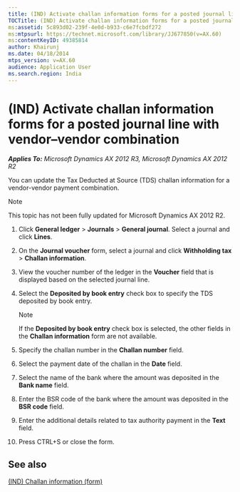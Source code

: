 ```yaml
---
title: (IND) Activate challan information forms for a posted journal line with vendor-vendor combination
TOCTitle: (IND) Activate challan information forms for a posted journal line with vendor-vendor combination
ms:assetid: 5c893d02-239f-4e0d-b933-c6e7fcbdf272
ms:mtpsurl: https://technet.microsoft.com/library/JJ677850(v=AX.60)
ms:contentKeyID: 49385814
author: Khairunj
ms.date: 04/18/2014
mtps_version: v=AX.60
audience: Application User
ms.search.region: India
---
```


# (IND) Activate challan information forms for a posted journal line with vendor–vendor combination 


_**Applies To:** Microsoft Dynamics AX 2012 R3, Microsoft Dynamics AX 2012 R2_

You can update the Tax Deducted at Source (TDS) challan information for a vendor-vendor payment combination.


> [!NOTE]
> <P>This topic has not been fully updated for Microsoft Dynamics AX 2012 R2.</P>



1.  Click **General ledger** \> **Journals** \> **General journal**. Select a journal and click **Lines**.

2.  On the **Journal voucher** form, select a journal and click **Withholding tax** \> **Challan information**.

3.  View the voucher number of the ledger in the **Voucher** field that is displayed based on the selected journal line.

4.  Select the **Deposited by book entry** check box to specify the TDS deposited by book entry.
    

    > [!NOTE]
    > <P>If the <STRONG>Deposited by book entry</STRONG> check box is selected, the other fields in the <STRONG>Challan information</STRONG> form are not available.</P>



5.  Specify the challan number in the **Challan number** field.

6.  Select the payment date of the challan in the **Date** field.

7.  Select the name of the bank where the amount was deposited in the **Bank name** field.

8.  Enter the BSR code of the bank where the amount was deposited in the **BSR code** field.

9.  Enter the additional details related to tax authority payment in the **Text** field.

10. Press CTRL+S or close the form.

## See also

[(IND) Challan information (form)](https://technet.microsoft.com/library/jj677847\(v=ax.60\))

  


